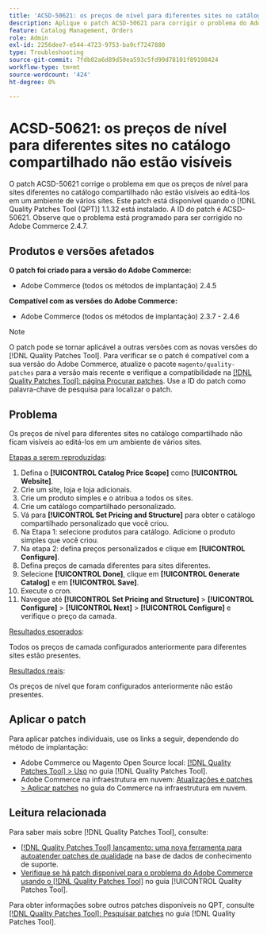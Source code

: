 ```yaml
---
title: 'ACSD-50621: os preços de nível para diferentes sites no catálogo compartilhado não estão visíveis'
description: Aplique o patch ACSD-50621 para corrigir o problema do Adobe Commerce, em que os preços de camada para sites diferentes no catálogo compartilhado não estão visíveis ao editá-los em um ambiente de vários sites.
feature: Catalog Management, Orders
role: Admin
exl-id: 2256dee7-e544-4723-9753-ba9cf7247880
type: Troubleshooting
source-git-commit: 7fdb02a6d89d50ea593c5fd99d78101f89198424
workflow-type: tm+mt
source-wordcount: '424'
ht-degree: 0%

---
```


# ACSD-50621: os preços de nível para diferentes sites no catálogo compartilhado não estão visíveis

O patch ACSD-50621 corrige o problema em que os preços de nível para sites diferentes no catálogo compartilhado não estão visíveis ao editá-los em um ambiente de vários sites. Este patch está disponível quando o [!DNL Quality Patches Tool (QPT)] 1.1.32 está instalado. A ID do patch é ACSD-50621. Observe que o problema está programado para ser corrigido no Adobe Commerce 2.4.7.

## Produtos e versões afetados

**O patch foi criado para a versão do Adobe Commerce:**

* Adobe Commerce (todos os métodos de implantação) 2.4.5

**Compatível com as versões do Adobe Commerce:**

* Adobe Commerce (todos os métodos de implantação) 2.3.7 - 2.4.6

>[!NOTE]
>
>O patch pode se tornar aplicável a outras versões com as novas versões do [!DNL Quality Patches Tool]. Para verificar se o patch é compatível com a sua versão do Adobe Commerce, atualize o pacote `magento/quality-patches` para a versão mais recente e verifique a compatibilidade na [[!DNL Quality Patches Tool]: página Procurar patches](https://experienceleague.adobe.com/tools/commerce-quality-patches/index.html?lang=pt-BR). Use a ID do patch como palavra-chave de pesquisa para localizar o patch.

## Problema

Os preços de nível para diferentes sites no catálogo compartilhado não ficam visíveis ao editá-los em um ambiente de vários sites.

<u>Etapas a serem reproduzidas</u>:

1. Defina o **[!UICONTROL Catalog Price Scope]** como **[!UICONTROL Website]**.
1. Crie um site, loja e loja adicionais.
1. Crie um produto simples e o atribua a todos os sites.
1. Crie um catálogo compartilhado personalizado.
1. Vá para **[!UICONTROL Set Pricing and Structure]** para obter o catálogo compartilhado personalizado que você criou.
1. Na Etapa 1: selecione produtos para catálogo. Adicione o produto simples que você criou.
1. Na etapa 2: defina preços personalizados e clique em **[!UICONTROL Configure]**.
1. Defina preços de camada diferentes para sites diferentes.
1. Selecione **[!UICONTROL Done]**, clique em **[!UICONTROL Generate Catalog]** e em **[!UICONTROL Save]**.
1. Execute o cron.
1. Navegue até **[!UICONTROL Set Pricing and Structure]** > **[!UICONTROL Configure]** > **[!UICONTROL Next]** > **[!UICONTROL Configure]** e verifique o preço da camada.

<u>Resultados esperados</u>:

Todos os preços de camada configurados anteriormente para diferentes sites estão presentes.

<u>Resultados reais</u>:

Os preços de nível que foram configurados anteriormente não estão presentes.

## Aplicar o patch

Para aplicar patches individuais, use os links a seguir, dependendo do método de implantação:

* Adobe Commerce ou Magento Open Source local: [[!DNL Quality Patches Tool] > Uso](/help/tools/quality-patches-tool/usage.md) no guia [!DNL Quality Patches Tool].
* Adobe Commerce na infraestrutura em nuvem: [Atualizações e patches > Aplicar patches](https://experienceleague.adobe.com/docs/commerce-cloud-service/user-guide/develop/upgrade/apply-patches.html?lang=pt-BR) no guia do Commerce na infraestrutura em nuvem.

## Leitura relacionada

Para saber mais sobre [!DNL Quality Patches Tool], consulte:

* [[!DNL Quality Patches Tool] lançamento: uma nova ferramenta para autoatender patches de qualidade](https://experienceleague.adobe.com/pt-br/docs/commerce-operations/tools/quality-patches-tool/quality-patches-tool-to-self-serve-quality-patches) na base de dados de conhecimento de suporte.
* [Verifique se há patch disponível para o problema do Adobe Commerce usando o  [!DNL Quality Patches Tool]](/help/tools/quality-patches-tool/patches-available-in-qpt/check-patch-for-magento-issue-with-magento-quality-patches.md) no guia [!UICONTROL Quality Patches Tool].


Para obter informações sobre outros patches disponíveis no QPT, consulte [[!DNL Quality Patches Tool]: Pesquisar patches](https://experienceleague.adobe.com/tools/commerce-quality-patches/index.html?lang=pt-BR) no guia [!DNL Quality Patches Tool].
